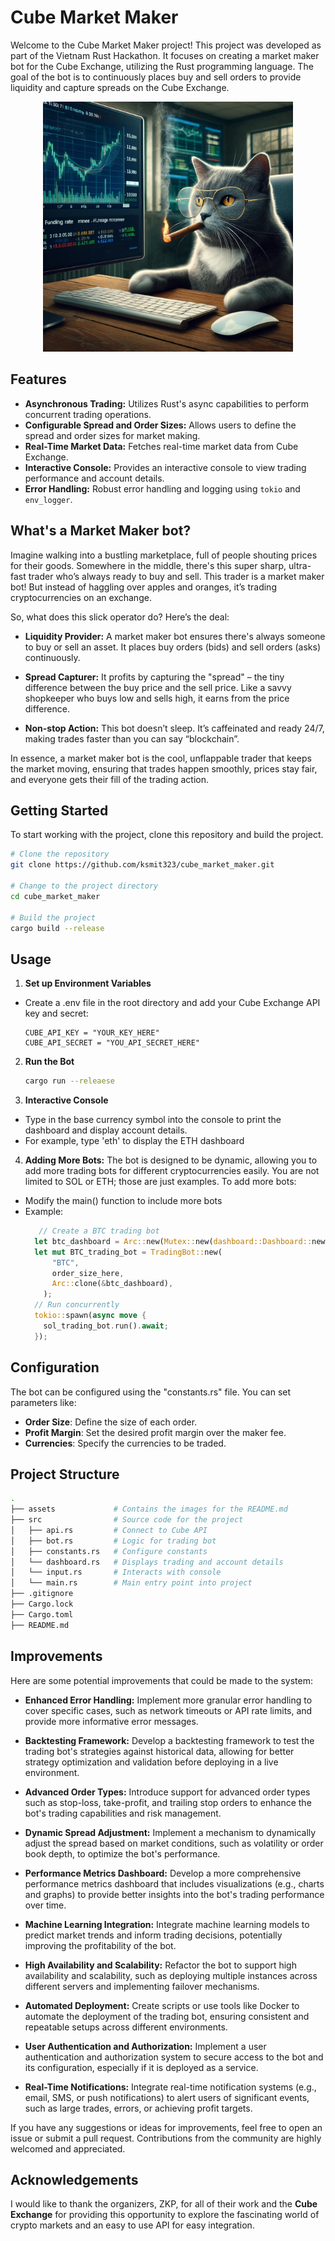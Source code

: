 # Cube Market Maker

Welcome to the Cube Market Maker project! This project was developed as part of the Vietnam Rust Hackathon. It focuses on creating a market maker bot for the Cube Exchange, utilizing the Rust programming language. The goal of the bot is to continuously places buy and sell orders to provide liquidity and capture spreads on the Cube Exchange.
<p align="center">
  <img src="assets/crypto_cat.png" alt="Crypto Cat" width="400"/>
</p>

## Features

- **Asynchronous Trading:** Utilizes Rust's async capabilities to perform concurrent trading operations.
- **Configurable Spread and Order Sizes:** Allows users to define the spread and order sizes for market making.
- **Real-Time Market Data:** Fetches real-time market data from Cube Exchange.
- **Interactive Console:** Provides an interactive console to view trading performance and account details.
- **Error Handling:** Robust error handling and logging using `tokio` and `env_logger`.

## What's a Market Maker bot?
Imagine walking into a bustling marketplace, full of people shouting prices for their goods. Somewhere in the middle, there's this super sharp, ultra-fast trader who’s always ready to buy and sell. This trader is a market maker bot! But instead of haggling over apples and oranges, it’s trading cryptocurrencies on an exchange.

So, what does this slick operator do? Here’s the deal:

- **Liquidity Provider:** A market maker bot ensures there's always someone to buy or sell an asset. It places buy orders (bids) and sell orders (asks) continuously.
  
- **Spread Capturer:** It profits by capturing the "spread" – the tiny difference between the buy price and the sell price. Like a savvy shopkeeper who buys low and sells high, it earns from the price difference.

- **Non-stop Action:** This bot doesn’t sleep. It’s caffeinated and ready 24/7, making trades faster than you can say “blockchain”.

In essence, a market maker bot is the cool, unflappable trader that keeps the market moving, ensuring that trades happen smoothly, prices stay fair, and everyone gets their fill of the trading action.

## Getting Started
To start working with the project, clone this repository and build the project.

```sh
# Clone the repository
git clone https://github.com/ksmit323/cube_market_maker.git

# Change to the project directory
cd cube_market_maker

# Build the project
cargo build --release
```

## Usage

1. **Set up Environment Variables**
  - Create a .env file in the root directory and add your Cube Exchange API key and secret:
    ```env
    CUBE_API_KEY = "YOUR_KEY_HERE"
    CUBE_API_SECRET = "YOU_API_SECRET_HERE"
    ```
2. **Run the Bot**
    ```sh
    cargo run --releaese
    ```
3. **Interactive Console**
  - Type in the base currency symbol into the console to print the dashboard and display account details.
  - For example, type 'eth' to display the ETH dashboard

4. **Adding More Bots:**
The bot is designed to be dynamic, allowing you to add more trading bots for different cryptocurrencies easily. You are not limited to SOL or ETH; those are just examples. To add more bots:
- Modify the main() function to include more bots
- Example:
  ```rust
     // Create a BTC trading bot
    let btc_dashboard = Arc::new(Mutex::new(dashboard::Dashboard::new("BTC")));
    let mut BTC_trading_bot = TradingBot::new(
        "BTC",
        order_size_here,
        Arc::clone(&btc_dashboard),
      );
    // Run concurrently
    tokio::spawn(async move {
      sol_trading_bot.run().await;
    });
  ```


## Configuration

The bot can be configured using the "constants.rs" file. You can set parameters like:
- **Order Size**: Define the size of each order.
- **Profit Margin**: Set the desired profit margin over the maker fee.
- **Currencies**: Specify the currencies to be traded.

## Project Structure
```bash
.
├── assets             # Contains the images for the README.md        
├── src                # Source code for the project
│   ├── api.rs         # Connect to Cube API
│   ├── bot.rs         # Logic for trading bot
│   ├── constants.rs   # Configure constants
│   └── dashboard.rs   # Displays trading and account details
│   └── input.rs       # Interacts with console
│   └── main.rs        # Main entry point into project
├── .gitignore
├── Cargo.lock
├── Cargo.toml
├── README.md         
```

## Improvements

Here are some potential improvements that could be made to the system:

- **Enhanced Error Handling:** Implement more granular error handling to cover specific cases, such as network timeouts or API rate limits, and provide more informative error messages.

- **Backtesting Framework:** Develop a backtesting framework to test the trading bot's strategies against historical data, allowing for better strategy optimization and validation before deploying in a live environment.
  
- **Advanced Order Types:** Introduce support for advanced order types such as stop-loss, take-profit, and trailing stop orders to enhance the bot's trading capabilities and risk management.

- **Dynamic Spread Adjustment:** Implement a mechanism to dynamically adjust the spread based on market conditions, such as volatility or order book depth, to optimize the bot's performance.
  
- **Performance Metrics Dashboard:** Develop a more comprehensive performance metrics dashboard that includes visualizations (e.g., charts and graphs) to provide better insights into the bot's trading performance over time.
  
- **Machine Learning Integration:** Integrate machine learning models to predict market trends and inform trading decisions, potentially improving the profitability of the bot.
  
- **High Availability and Scalability:** Refactor the bot to support high availability and scalability, such as deploying multiple instances across different servers and implementing failover mechanisms.

- **Automated Deployment:** Create scripts or use tools like Docker to automate the deployment of the trading bot, ensuring consistent and repeatable setups across different environments.

- **User Authentication and Authorization:** Implement a user authentication and authorization system to secure access to the bot and its configuration, especially if it is deployed as a service.

- **Real-Time Notifications:** Integrate real-time notification systems (e.g., email, SMS, or push notifications) to alert users of significant events, such as large trades, errors, or achieving profit targets.

If you have any suggestions or ideas for improvements, feel free to open an issue or submit a pull request. Contributions from the community are highly welcomed and appreciated.

## Acknowledgements

I would like to thank the organizers, ZKP, for all of their work and the **Cube Exchange** for providing this opportunity to explore the fascinating world of crypto markets and an easy to use API for easy integration.
